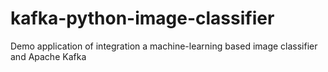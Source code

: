# kafka-python-image-classifier
Demo application of integration a machine-learning based image classifier and Apache Kafka
